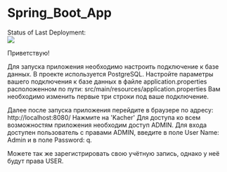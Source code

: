 # Spring_Boot_App

Status of Last Deployment:<br>
<img src="https://github.com/DimaGotaro/Spring_Boot_App-Git-Action-/workflows/Build/badge.svg?branch=master"><br>

Приветствую!

Для запуска приложения необходимо настроить подключение к базе данных.
В проекте используется PostgreSQL. 
Настройте параметры вашего подключения к базе данных в файле
application.properties
расположенном по пути:
src/main/resources/application.properties
Вам необходимо изменить первые три строки под ваше подключение.

Далее после запуска приложения перейдите в браузере по адресу:
http://localhost:8080/
Нажмите на 'Kacher'
Для доступа ко всем возможностям приложения необходим доступ ADMIN.
Для входа доступен пользователь с правами ADMIN,
введите в поле User Name: Admin
       и в поле Password: q.
       
Можете так же зарегистрировать свою учётную запись,
однако у неё будут права USER.
